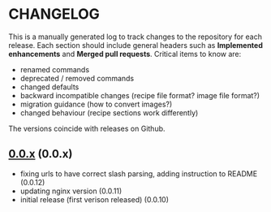 # CHANGELOG

This is a manually generated log to track changes to the repository for each release. 
Each section should include general headers such as **Implemented enhancements** 
and **Merged pull requests**. Critical items to know are:

 - renamed commands
 - deprecated / removed commands
 - changed defaults
 - backward incompatible changes (recipe file format? image file format?)
 - migration guidance (how to convert images?)
 - changed behaviour (recipe sections work differently)

The versions coincide with releases on Github.

## [0.0.x](https://github.com/vsoch/django-nginx-upload/tree/master) (0.0.x)
 - fixing urls to have correct slash parsing, adding instruction to README (0.0.12)
 - updating nginx version  (0.0.11)
 - initial release (first verison released)  (0.0.10)

